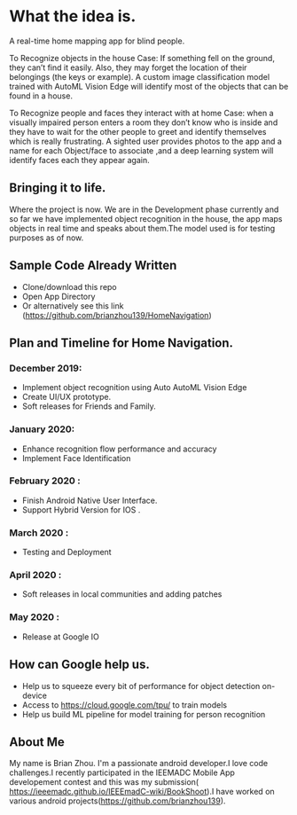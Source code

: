 # What the  idea is.

A real-time home mapping app for blind people.

To Recognize objects in the house
Case: If something fell on the ground, they can’t find it easily. Also, they may forget the location of their belongings (the keys or example).
A custom image classification model trained with AutoML Vision Edge will identify most of the objects that can be found in a house.

To Recognize people and faces they interact with at home
Case: when a visually impaired person enters a room they don’t know who is inside
and they have to wait for the other people to greet and identify themselves which is really frustrating.
A sighted user provides photos to the app and a name for each Object/face to associate ,and a deep learning system will identify faces each they appear again.

## Bringing it to life.
Where the project is now.
We are in the Development phase currently and so far we have implemented object recognition in the house, the app maps objects in real time and speaks about them.The model used is for testing purposes as of now.

## Sample Code Already Written 
* Clone/download this repo 
* Open App Directory
* Or alternatively see this link (https://github.com/brianzhou139/HomeNavigation)

## Plan and Timeline for Home Navigation.

### December 2019: 
* Implement  object recognition using Auto AutoML Vision Edge
* Create UI/UX prototype.
* Soft releases for Friends and Family.

### January 2020:
* Enhance recognition flow performance and accuracy
* Implement Face Identification 

### February 2020 :
* Finish Android Native User Interface.
* Support Hybrid Version for IOS .

### March 2020 :
* Testing and Deployment

### April 2020 :
* Soft releases in local communities and adding patches

### May 2020 :
* Release at Google IO 

## How can Google help us.
* Help us to squeeze every bit of performance for object detection on-device
* Access to https://cloud.google.com/tpu/ to train models
* Help us build ML pipeline for model training for person recognition

## About Me 
My name is Brian Zhou. I'm a passionate android developer.I love code challenges.I recently participated in the IEEMADC Mobile App developement contest and this was my submission( https://ieeemadc.github.io/IEEEmadC-wiki/BookShoot).I have worked on various android projects(https://github.com/brianzhou139). 


